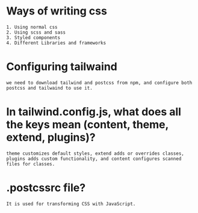 # Ways of writing css

    1. Using normal css
    2. Using scss and sass
    3. Styled components
    4. Different Libraries and frameworks

# Configuring tailwaind

    we need to download tailwind and postcss from npm, and configure both postcss and tailwaind to use it.

# In tailwind.config.js, what does all the keys mean (content, theme, extend, plugins)?

    theme customizes default styles, extend adds or overrides classes, plugins adds custom functionality, and content configures scanned files for classes.

# .postcssrc file?

    It is used for transforming CSS with JavaScript.
